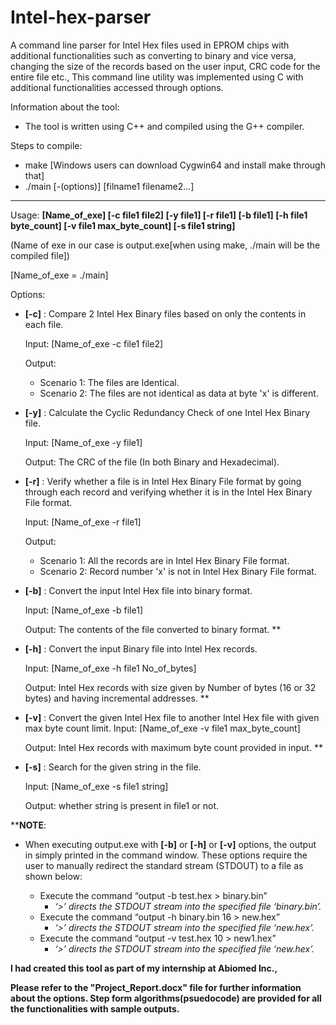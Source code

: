 # Intel-hex-parser
A command line parser for Intel Hex files used in EPROM chips with additional functionalities such as converting to binary and vice versa, changing the size of the records based on the user input, CRC code for the entire file etc., This command line utility was implemented using C with additional functionalities accessed through options.

Information about the tool:
-	The tool is written using C++ and compiled using the G++ compiler. 

Steps to compile:
- make [Windows users can download Cygwin64 and install make through that]
- ./main [-(options)] [filname1 filename2...]

------------------------
Usage: **[Name_of_exe] [-c file1 file2] [-y file1] [-r file1] [-b file1] [-h file1 byte_count] [-v file1 max_byte_count] [-s file1 string]**

(Name of exe in our case is output.exe[when using make, ./main will be the compiled file])

[Name_of_exe = ./main]

Options:

- **[-c]** : Compare 2 Intel Hex Binary files based on only the contents in each file.

	Input: [Name_of_exe -c file1 file2] 
        
    Output:
    - Scenario 1: The files are Identical.
    - Scenario 2: The files are not identical as data at byte 'x' is different.

- **[-y]** : Calculate the Cyclic Redundancy Check of one Intel Hex Binary file.
			     
     Input: [Name_of_exe -y file1]
     
     Output: The CRC of the file (In both Binary and Hexadecimal).

- **[-r]** : Verify whether a file is in Intel Hex Binary File format by going through each record and verifying whether it is in the Intel Hex Binary File format.

	Input: [Name_of_exe -r file1]

	Output: 
    - Scenario 1: All the records are in Intel Hex Binary File format.
    - Scenario 2: Record number 'x' is not in Intel Hex Binary File format.
 
- **[-b]**	: Convert the input Intel Hex file into binary format.
			  
    Input: [Name_of_exe -b file1]
	
    Output: The contents of the file converted to binary format. ** 

- **[-h]** : Convert the input Binary file into Intel Hex records.
			
    Input: [Name_of_exe -h file1 No_of_bytes]
	
    Output: Intel Hex records with size given by Number of bytes (16 or 32 bytes) and having incremental addresses. **

- **[-v]**	: Convert the given Intel Hex file to another Intel Hex file with given max byte count limit.
	Input: [Name_of_exe -v file1 max_byte_count]

	Output: Intel Hex records with maximum byte count provided in input. **
- **[-s]**	:	Search for the given string in the file.
	
    Input: [Name_of_exe -s file1 string]
	
    Output: whether string is present in file1 or not.

****NOTE**: 
- When executing output.exe with **[-b]** or **[-h]** or **[-v]** options, the output in simply printed in the command window. These options require the user to manually redirect the standard stream (STDOUT) to a file as shown below:

    - Execute the command “output -b test.hex   >  binary.bin”
 		- *‘>’ directs the STDOUT stream into the specified file ‘binary.bin’.*
     - Execute the command “output -h binary.bin 16 > new.hex”
 		- *‘>’ directs the STDOUT stream into the specified file ‘new.hex’.*
     -  Execute the command “output -v test.hex 10   > new1.hex”
 		- *‘>’ directs the STDOUT stream into the specified file ‘new.hex’.*

**I had created this tool as part of my internship at Abiomed Inc.,**

**Please refer to the "Project_Report.docx" file for further information about the options. Step form algorithms(psuedocode) are provided for all the functionalities with sample outputs.**
